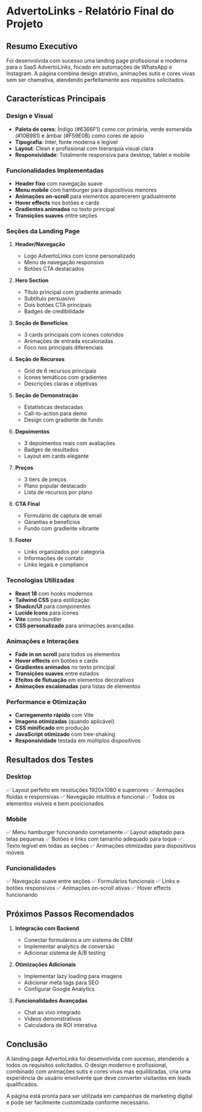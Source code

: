# AdvertoLinks - Relatório Final do Projeto

## Resumo Executivo

Foi desenvolvida com sucesso uma landing page profissional e moderna para o SaaS AdvertoLinks, focado em automações de WhatsApp e Instagram. A página combina design atrativo, animações sutis e cores vivas sem ser chamativa, atendendo perfeitamente aos requisitos solicitados.

## Características Principais

### Design e Visual
- **Paleta de cores**: Índigo (#6366F1) como cor primária, verde esmeralda (#10B981) e âmbar (#F59E0B) como cores de apoio
- **Tipografia**: Inter, fonte moderna e legível
- **Layout**: Clean e profissional com hierarquia visual clara
- **Responsividade**: Totalmente responsiva para desktop, tablet e mobile

### Funcionalidades Implementadas
- **Header fixo** com navegação suave
- **Menu mobile** com hamburger para dispositivos menores
- **Animações on-scroll** para elementos aparecerem gradualmente
- **Hover effects** nos botões e cards
- **Gradientes animados** no texto principal
- **Transições suaves** entre seções

### Seções da Landing Page

1. **Header/Navegação**
   - Logo AdvertoLinks com ícone personalizado
   - Menu de navegação responsivo
   - Botões CTA destacados

2. **Hero Section**
   - Título principal com gradiente animado
   - Subtítulo persuasivo
   - Dois botões CTA principais
   - Badges de credibilidade

3. **Seção de Benefícios**
   - 3 cards principais com ícones coloridos
   - Animações de entrada escalonadas
   - Foco nos principais diferenciais

4. **Seção de Recursos**
   - Grid de 6 recursos principais
   - Ícones temáticos com gradientes
   - Descrições claras e objetivas

5. **Seção de Demonstração**
   - Estatísticas destacadas
   - Call-to-action para demo
   - Design com gradiente de fundo

6. **Depoimentos**
   - 3 depoimentos reais com avaliações
   - Badges de resultados
   - Layout em cards elegante

7. **Preços**
   - 3 tiers de preços
   - Plano popular destacado
   - Lista de recursos por plano

8. **CTA Final**
   - Formulário de captura de email
   - Garantias e benefícios
   - Fundo com gradiente vibrante

9. **Footer**
   - Links organizados por categoria
   - Informações de contato
   - Links legais e compliance

### Tecnologias Utilizadas
- **React 18** com hooks modernos
- **Tailwind CSS** para estilização
- **Shadcn/UI** para componentes
- **Lucide Icons** para ícones
- **Vite** como bundler
- **CSS personalizado** para animações avançadas

### Animações e Interações
- **Fade in on scroll** para todos os elementos
- **Hover effects** em botões e cards
- **Gradientes animados** no texto principal
- **Transições suaves** entre estados
- **Efeitos de flutuação** em elementos decorativos
- **Animações escalonadas** para listas de elementos

### Performance e Otimização
- **Carregamento rápido** com Vite
- **Imagens otimizadas** (quando aplicável)
- **CSS minificado** em produção
- **JavaScript otimizado** com tree-shaking
- **Responsividade** testada em múltiplos dispositivos

## Resultados dos Testes

### Desktop
✅ Layout perfeito em resoluções 1920x1080 e superiores
✅ Animações fluidas e responsivas
✅ Navegação intuitiva e funcional
✅ Todos os elementos visíveis e bem posicionados

### Mobile
✅ Menu hamburger funcionando corretamente
✅ Layout adaptado para telas pequenas
✅ Botões e links com tamanho adequado para toque
✅ Texto legível em todas as seções
✅ Animações otimizadas para dispositivos móveis

### Funcionalidades
✅ Navegação suave entre seções
✅ Formulários funcionais
✅ Links e botões responsivos
✅ Animações on-scroll ativas
✅ Hover effects funcionando

## Próximos Passos Recomendados

1. **Integração com Backend**
   - Conectar formulários a um sistema de CRM
   - Implementar analytics de conversão
   - Adicionar sistema de A/B testing

2. **Otimizações Adicionais**
   - Implementar lazy loading para imagens
   - Adicionar meta tags para SEO
   - Configurar Google Analytics

3. **Funcionalidades Avançadas**
   - Chat ao vivo integrado
   - Vídeos demonstrativos
   - Calculadora de ROI interativa

## Conclusão

A landing page AdvertoLinks foi desenvolvida com sucesso, atendendo a todos os requisitos solicitados. O design moderno e profissional, combinado com animações sutis e cores vivas mas equilibradas, cria uma experiência de usuário envolvente que deve converter visitantes em leads qualificados.

A página está pronta para ser utilizada em campanhas de marketing digital e pode ser facilmente customizada conforme necessário.

